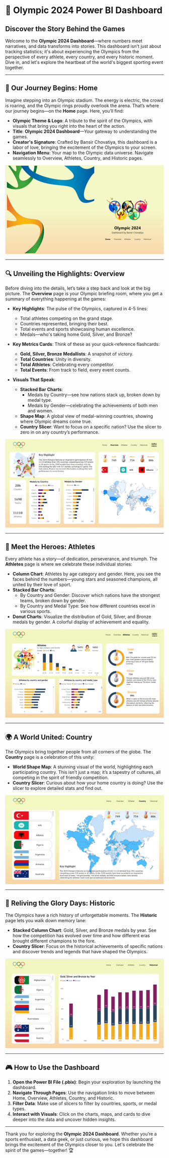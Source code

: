 # 🏅 Olympic 2024 Power BI Dashboard

## Discover the Story Behind the Games

Welcome to the **Olympic 2024 Dashboard**—where numbers meet narratives, and data transforms into stories. This dashboard isn't just about tracking statistics; it's about experiencing the Olympics from the perspective of every athlete, every country, and every historic moment. Dive in, and let's explore the heartbeat of the world's biggest sporting event together.

---

## 📜 Our Journey Begins: Home

Imagine stepping into an Olympic stadium. The energy is electric, the crowd is roaring, and the Olympic rings proudly overlook the arena. That’s where our journey begins—on the **Home** page. Here, you’ll find:

- **Olympic Theme & Logo**: A tribute to the spirit of the Olympics, with visuals that bring you right into the heart of the action.
- **Title**: **Olympic 2024 Dashboard**—Your gateway to understanding the games.
- **Creator's Signature**: Crafted by Bansir Chovatiya, this dashboard is a labor of love, bringing the excitement of the Olympics to your screen.
- **Navigation Menu**: Your map to the Olympic data universe. Navigate seamlessly to Overview, Athletes, Country, and Historic pages.

![Home Page](https://github.com/bansirchovatiya/Olympic2024/blob/main/Dashboard_Images/Home.png)

---

## 🔍 Unveiling the Highlights: Overview

Before diving into the details, let’s take a step back and look at the big picture. The **Overview** page is your Olympic briefing room, where you get a summary of everything happening at the games:

- **Key Highlights**: The pulse of the Olympics, captured in 4-5 lines:
  - Total athletes competing on the grand stage.
  - Countries represented, bringing their best.
  - Total events and sports showcasing human excellence.
  - Medals—who's taking home Gold, Silver, and Bronze?

- **Key Metrics Cards**: Think of these as your quick-reference flashcards:
  - **Gold, Silver, Bronze Medallists**: A snapshot of victory.
  - **Total Countries**: Unity in diversity.
  - **Total Athletes**: Celebrating every competitor.
  - **Total Events**: From track to field, every event counts.

- **Visuals That Speak**:
  - **Stacked Bar Charts**:
    - Medals by Country—see how nations stack up, broken down by medal type.
    - Medals by Gender—celebrating the achievements of both men and women.
  - **Shape Map**: A global view of medal-winning countries, showing where Olympic dreams come true.
  - **Country Slicer**: Want to focus on a specific nation? Use the slicer to zero in on any country’s performance.

![Overview Page](https://github.com/bansirchovatiya/Olympic2024/blob/main/Dashboard_Images/Overview.png)

---

## 🏃 Meet the Heroes: Athletes

Every athlete has a story—of dedication, perseverance, and triumph. The **Athletes** page is where we celebrate these individual stories:

- **Column Chart**: Athletes by age category and gender. Here, you see the faces behind the numbers—young stars and seasoned champions, all united by their love of sport.
- **Stacked Bar Charts**:
  - By Country and Gender: Discover which nations have the strongest teams, broken down by gender.
  - By Country and Medal Type: See how different countries excel in various sports.
- **Donut Charts**: Visualize the distribution of Gold, Silver, and Bronze medals by gender. A colorful display of achievement and equality.

![Athletes Page](https://github.com/bansirchovatiya/Olympic2024/blob/main/Dashboard_Images/Athletes.png)

---

## 🌍 A World United: Country

The Olympics bring together people from all corners of the globe. The **Country** page is a celebration of this unity:

- **World Shape Map**: A stunning visual of the world, highlighting each participating country. This isn’t just a map; it’s a tapestry of cultures, all competing in the spirit of friendly competition.
- **Country Slicer**: Curious about how your home country is doing? Use the slicer to explore detailed stats and find out.

![Country Page](https://github.com/bansirchovatiya/Olympic2024/blob/main/Dashboard_Images/Country.png)

---

## 📅 Reliving the Glory Days: Historic

The Olympics have a rich history of unforgettable moments. The **Historic** page lets you walk down memory lane:

- **Stacked Column Chart**: Gold, Silver, and Bronze medals by year. See how the competition has evolved over time and how different eras brought different champions to the fore.
- **Country Slicer**: Focus on the historical achievements of specific nations and discover trends and legends that have shaped the Olympics.

![Historic Page](https://github.com/bansirchovatiya/Olympic2024/blob/main/Dashboard_Images/Historic.png)

---

## 🎮 How to Use the Dashboard

1. **Open the Power BI File (.pbix)**: Begin your exploration by launching the dashboard.
2. **Navigate Through Pages**: Use the navigation links to move between Home, Overview, Athletes, Country, and Historic.
3. **Filter Data**: Make use of slicers to filter by countries, sports, or medal types.
4. **Interact with Visuals**: Click on the charts, maps, and cards to dive deeper into the data and uncover hidden insights.

---

Thank you for exploring the **Olympic 2024 Dashboard**. Whether you’re a sports enthusiast, a data geek, or just curious, we hope this dashboard brings the excitement of the Olympics closer to you. Let's celebrate the spirit of the games—together! 🏆

